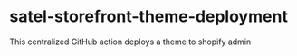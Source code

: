 # satel-storefront-theme-deployment
This centralized GitHub action deploys a theme to shopify admin

